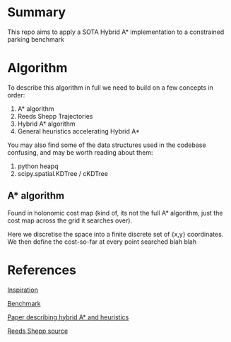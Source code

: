 # Summary

This repo aims to apply a SOTA Hybrid A* implementation to a constrained parking benchmark

# Algorithm

To describe this algorithm in full we need to build on a few concepts in order:

1. A* algorithm
2. Reeds Shepp Trajectories
3. Hybrid A* algorithm
4. General heuristics accelerating Hybrid A*

You may also find some of the data structures used in the codebase confusing, and may be worth reading about them:

1. python heapq
2. scipy.spatial.KDTree / cKDTree

## A* algorithm

Found in holonomic cost map (kind of, its not the full A* algorithm, just the cost map across the grid it searches over). 

Here we discretise the space into a finite discrete set of {x,y} coordinates. We then define the cost-so-far at every point searched blah blah

# References

[Inspiration](https://github.com/XiaojingGeorgeZhang/H-OBCA)

[Benchmark](https://tpcap.github.io/)

[Paper describing hybrid A* and heuristics](https://journals.sagepub.com/doi/epdf/10.1177/0278364909359210)

[Reeds Shepp source](https://github.com/zhm-real/CurvesGenerator/blob/master/reeds_shepp.py)